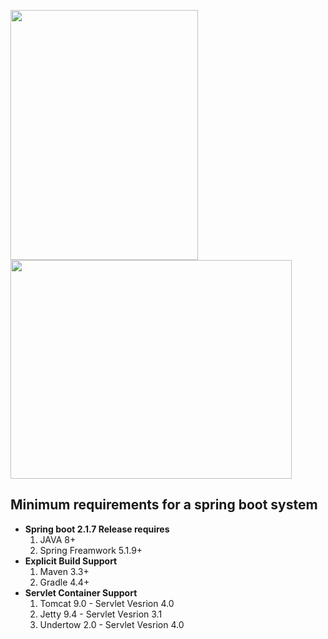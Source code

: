 <p align="left" >
  <img src="https://qphs.fs.quoracdn.net/main-qimg-c8945e03c39c0f649f14598f31aaa83f"  width="300" height="400" />
  <img src="https://raw.githubusercontent.com/raj-savaj/asrm/master/pic/myfile.png"  width="450" height="350"/>
</p>
<h2> Minimum requirements for a spring boot system</h2>
  <ul>
    <li><b>Spring boot 2.1.7 Release requires</b>
     <ol>
        <li>JAVA 8+</li>
         <li>Spring Freamwork 5.1.9+</li>
      </ol>
    </li>
   <li><b>Explicit Build Support</b>
     <ol>
        <li>Maven 3.3+</li>
         <li>Gradle 4.4+</li>
      </ol>
    </li>
  <li><b>Servlet Container Support</b>
     <ol>
        <li>Tomcat 9.0 - Servlet Vesrion 4.0 </li>
        <li>Jetty 9.4 - Servlet Vesrion 3.1</li>
       <li>Undertow 2.0 - Servlet Vesrion 4.0 </li>
      </ol>
    </li>
  </ul>
